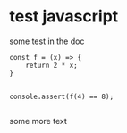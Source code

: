 # test javascript

some test in the doc

<pre><code><span class="code-keyword">const</span> <span class="code-function">f</span> <span class="code-operator">=</span> <span class="code-punctuation.bracket">(</span><span class="code-variable">x</span><span class="code-punctuation.bracket">)</span> <span class="code-operator">=&gt;</span> <span class="code-punctuation.bracket">{</span>
    <span class="code-keyword">return</span> <span class="code-number">2</span> <span class="code-operator">*</span> <span class="code-variable">x</span><span class="code-punctuation.delimiter">;</span>
<span class="code-punctuation.bracket">}</span>


<span class="code-variable.builtin">console</span><span class="code-punctuation.delimiter">.</span><span class="code-function.method">assert</span><span class="code-punctuation.bracket">(</span><span class="code-function">f</span><span class="code-punctuation.bracket">(</span><span class="code-number">4</span><span class="code-punctuation.bracket">)</span> <span class="code-operator">==</span> <span class="code-number">8</span><span class="code-punctuation.bracket">)</span><span class="code-punctuation.delimiter">;</span>

</code></pre>


some more text
